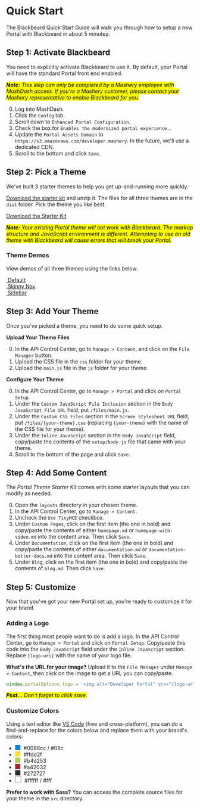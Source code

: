 # Quick Start

<style>
	.color-swatch {
		background-color: #f7f7f7;
		display: inline-block;
		height: 1em;
		margin-right: 5px;
		width: 1em;
	}
</style>

The Blackbeard Quick Start Guide will walk you through how to setup a new Portal with Blackbeard in about 5 minutes.

## Step 1: Activate Blackbeard

You need to explicitly activate Blackbeard to use it. By default, your Portal will have the standard Portal front end enabled.

<mark markdown="1">*__Note:__ This step can only be completed by a Mashery employee with MashDash access. If you're a Mashery customer, please contact your Mashery representative to enable Blackbeard for you.*</mark>

0. Log into MashDash.
0. Click the `Config` tab.
0. Scroll down to `Enhanced Portal Configuration`.
0. Check the box for `Enables the modernized portal experience.`.
0. Update the `Portal Assets Domain` to `https://s3.amazonaws.com/developer.mashery`. In the future, we'll use a dedicated CDN.
0. Scroll to the bottom and click `Save`.


## Step 2: Pick a Theme

We've built 3 starter themes to help you get up-and-running more quickly.

[Download the starter kit](https://github.com/mashery/portal-theme-starter-kit/archive/master.zip) and unzip it. The files for all three themes are in the `dist` folder. Pick the theme you like best.

<a class="btn btn-large" href="https://github.com/mashery/portal-theme-starter-kit/archive/master.zip">Download the Starter Kit</a>

<mark markdown="1">*__Note:__ Your existing Portal theme will not work with Blackbeard. The markup structure and JavaScript environment is different. Attempting to use an old theme with Blackbeard will cause errors that will break your Portal.*</mark>

<h3 class="h4">Theme Demos</h3>

View demos of all three themes using the links below.

<div class="row row-start-medium">
	<div class="grid-third margin-bottom">
		<a href="https://stagingcs1.mashery.com?theme=default">
			<img alt="" src="https://developer.mashery.com/files/sparrow.jpg">
			Default
		</a>
	</div>
	<div class="grid-third margin-bottom">
		<a href="https://stagingcs1.mashery.com?theme=skinny-nav">
			<img alt="" src="https://developer.mashery.com/files/skinny-nav.jpg">
			Skinny Nav
		</a>
	</div>
	<div class="grid-third margin-bottom">
		<a href="https://stagingcs1.mashery.com?theme=sidebar">
			<img alt="" src="https://developer.mashery.com/files/blackbeard.jpg">
			Sidebar
		</a>
	</div>
</div>

## Step 3: Add Your Theme

Once you've picked a theme, you need to do some quick setup.

**Upload Your Theme Files**

0. In the API Control Center, go to `Manage > Content`, and click on the `File Manager` button.
0. Upload the CSS file in the `css` folder for your theme.
0. Upload the `main.js` file in the `js` folder for your theme.

**Configure Your Theme**

0. In the API Control Center, go to `Manage > Portal` and click on `Portal Setup`.
0. Under the `Custom JavaScript File Inclusion` section in the `Body JavaScript File URL` field, put `/files/main.js`.
0. Under the `Custom CSS Files` section in the `Screen Stylesheet URL` field, put `/files/{your-theme}.css` (replacing `{your-theme}` with the name of the CSS file for your theme).
0. Under the `Inline Javascript` section in the `Body JavaScript` field, copy/paste the contents of the `setup/body.js` file that came with your theme.
0. Scroll to the bottom of the page and click `Save`.

## Step 4: Add Some Content

The *Portal Theme Starter Kit* comes with some starter layouts that you can modify as needed.

0. Open the `layouts` directory in your chosen theme.
0. In the API Control Center, go to `Manage > Content`.
0. Uncheck the `Use TinyMCE` checkbox.
0. Under `Custom Pages`, click on the first item (the one in bold) and copy/paste the contents of either `homepage.md` or `homepage-with-video.md` into the content area. Then click `Save`.
0. Under `Documentation`, click on the first item (the one in bold) and copy/paste the contents of either `documentation.md` or `documentation-better-docs.md` into the content area. Then click `Save`.
0. Under `Blog`, click on the first item (the one in bold) and copy/paste the contents of `blog.md`. Then click `Save`.

## Step 5: Customize

Now that you've got your new Portal set up, you're ready to customize it for your brand.

<h3 class="h3">Adding a Logo</h3>

The first thing most people want to do is add a logo. In the API Control Center, go to `Manage > Portal` and click on `Portal Setup`. Copy/paste this code into the `Body JavaScript` field under the `Inline Javascript` section. Replace `{logo-url}` with the name of your logo file.

**What's the URL for your image?** Upload it to the `File Manager` under `Manage > Content`, then click on the image to get a URL you can copy/paste.

```js
window.portalOptions.logo = '<img alt="Developer Portal" src="{logo-url}">';
```

<mark markdown="1">*__Psst...__ Don't forget to click save.*</mark>

<h3 class="h3">Customize Colors</h3>

Using a text editor like [VS Code](https://code.visualstudio.com) (free and cross-platform), you can do a find-and-replace for the colors below and replace them with your brand's colors:

- <span class="color-swatch" style="background-color: #0088cc;"></span> #0088cc / #08c
- <span class="color-swatch" style="background-color: #ffdd2f;"></span> #ffdd2f
- <span class="color-swatch" style="background-color: #b4d253;"></span> #b4d253
- <span class="color-swatch" style="background-color: #a42032;"></span> #a42032
- <span class="color-swatch" style="background-color: #272727;"></span> #272727
- <span class="color-swatch" style="background-color: #ffffff; border: 1px solid #808080;"></span> #ffffff / #fff

**Prefer to work with Sass?** You can access the complete source files for your theme in the `src` directory.